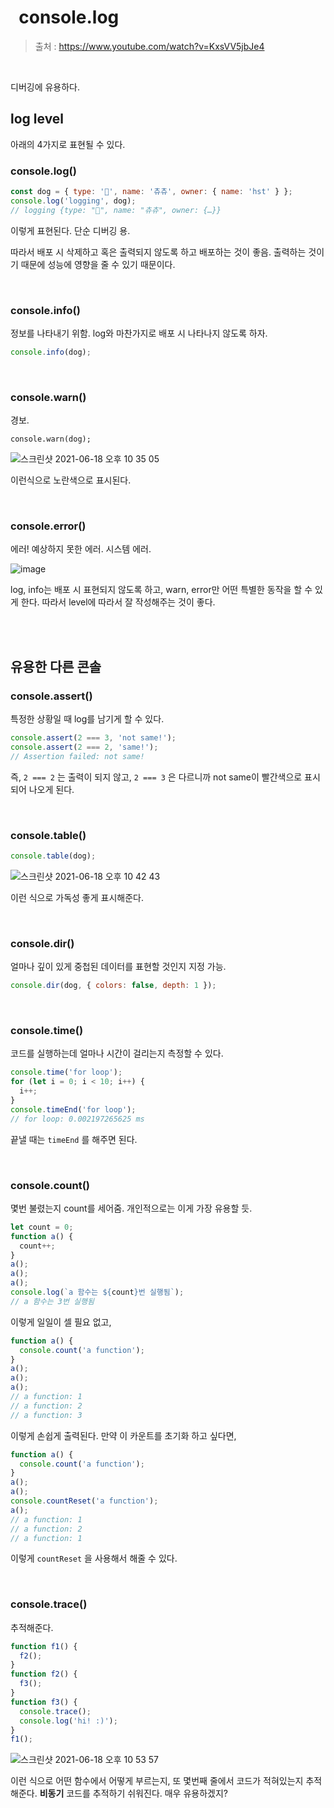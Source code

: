#   console.log

> 출처 : https://www.youtube.com/watch?v=KxsVV5jbJe4

<br/>

디버깅에 유용하다.

## log level

아래의 4가지로 표현될 수 있다.

### console.log()

```js
const dog = { type: '🐶', name: '츄츄', owner: { name: 'hst' } };
console.log('logging', dog);
// logging {type: "🐶", name: "츄츄", owner: {…}}
```

이렇게 표현된다. 단순 디버깅 용.

따라서 배포 시 삭제하고 혹은 출력되지 않도록 하고 배포하는 것이 좋음. 출력하는 것이기 때문에 성능에 영향을 줄 수 있기 때문이다.

<br/>

### console.info()

정보를 나타내기 위함. log와 마찬가지로 배포 시 나타나지 않도록 하자.

```js
console.info(dog);
```

<br/>

### console.warn()

경보.

```
console.warn(dog);
```

![스크린샷 2021-06-18 오후 10 35 05](https://user-images.githubusercontent.com/59427983/122569266-86756380-d085-11eb-995d-871ee640e768.png)

이런식으로 노란색으로 표시된다.

<br/>

### console.error()

에러! 예상하지 못한 에러. 시스템 에러.

![image](https://user-images.githubusercontent.com/59427983/122569444-b6246b80-d085-11eb-9800-b8ba75b85b34.png)

log, info는 배포 시 표현되지 않도록 하고, warn, error만 어떤 특별한 동작을 할 수 있게 한다. 따라서 level에 따라서 잘 작성해주는 것이 좋다.

<br/>

<br/>

## 유용한 다른 콘솔

### console.assert()

특정한 상황일 때 log를 남기게 할 수 있다.

```js
console.assert(2 === 3, 'not same!');
console.assert(2 === 2, 'same!');
// Assertion failed: not same!
```

즉, `2 === 2` 는 출력이 되지 않고, `2 === 3` 은 다르니까 not same이 빨간색으로 표시되어 나오게 된다. 

<br/>

### console.table()

```js
console.table(dog);
```

![스크린샷 2021-06-18 오후 10 42 43](https://user-images.githubusercontent.com/59427983/122570224-8164e400-d086-11eb-8570-b26974ebde6c.png)

이런 식으로 가독성 좋게 표시해준다.

<br/>

### console.dir()

얼마나 깊이 있게 중첩된 데이터를 표현할 것인지 지정 가능.

```js
console.dir(dog, { colors: false, depth: 1 });
```

<br/>

### console.time()

코드를 실행하는데 얼마나 시간이 걸리는지 측정할 수 있다.

```js
console.time('for loop');
for (let i = 0; i < 10; i++) {
  i++;
}
console.timeEnd('for loop');
// for loop: 0.002197265625 ms
```

끝낼 때는 `timeEnd` 를 해주면 된다.

<br/>

### console.count()

몇번 불렸는지 count를 세어줌. 개인적으로는 이게 가장 유용할 듯.

```js
let count = 0;
function a() {
  count++;
}
a();
a();
a();
console.log(`a 함수는 ${count}번 실행됨`);
// a 함수는 3번 실행됨
```

이렇게 일일이 셀 필요 없고,

```js
function a() {
  console.count('a function');
}
a();
a();
a();
// a function: 1
// a function: 2
// a function: 3
```

이렇게 손쉽게 출력된다. 만약 이 카운트를 초기화 하고 싶다면,

```js
function a() {
  console.count('a function');
}
a();
a();
console.countReset('a function');
a();
// a function: 1
// a function: 2
// a function: 1
```

이렇게 `countReset` 을 사용해서 해줄 수 있다.

<br/>

### console.trace()

추적해준다.

```js
function f1() {
  f2();
}
function f2() {
  f3();
}
function f3() {
  console.trace();
  console.log('hi! :)');
}
f1();
```

![스크린샷 2021-06-18 오후 10 53 57](https://user-images.githubusercontent.com/59427983/122571801-13b9b780-d088-11eb-875c-bc1cf399f78f.png)

이런 식으로 어떤 함수에서 어떻게 부르는지, 또 몇번째 줄에서 코드가 적혀있는지 추적해준다. **비동기** 코드를 추적하기 쉬워진다. 매우 유용하겠지?